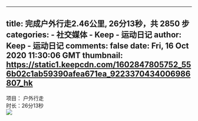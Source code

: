 
---
title: 完成户外行走2.46公里, 26分13秒，共 2850 步
categories: 
    - 社交媒体
    - Keep - 运动日记
author: Keep - 运动日记
comments: false
date: Fri, 16 Oct 2020 11:30:06 GMT
thumbnail: https://static1.keepcdn.com/1602847805752_556b02c1ab59390afea671ea_9223370434006986807_hk
---

<div>   
项目： 户外行走 <br>时长：26分13秒<br><img src="https://static1.keepcdn.com/1602847805752_556b02c1ab59390afea671ea_9223370434006986807_hk" referrerpolicy="no-referrer">  
</div>
            